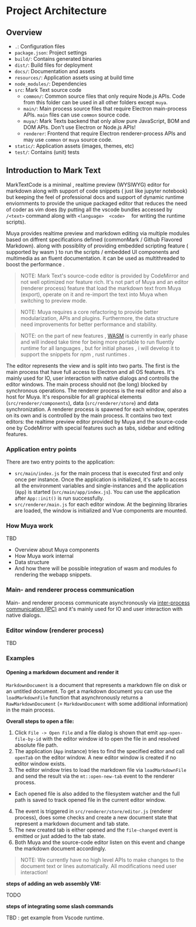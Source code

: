 # Project Architecture

## Overview

- `.`: Configuration files
- `package.json`: Project settings
- `build/`: Contains generated binaries
- `dist/`: Build files for deployment
- `docs/`: Documentation and assets
- `resources/`: Application assets using at build time
- `node_modules/`: Dependencies
- `src`: Mark Text source code
  - `common/`: Common source files that only require Node.js APIs. Code from this folder can be used in all other folders except `muya`.
  - `main/`: Main process source files that require Electron main-process APIs. `main` files can use `common` source code.
  - `muya/`: Mark Texts backend that only allow pure JavaScript, BOM and DOM APIs. Don't use Electron or Node.js APIs!
  - `renderer`: Frontend that require Electron renderer-process APIs and may use `common` or `muya` source code.
- `static/`: Application assets (images, themes, etc)
- `test/`: Contains (unit) tests

## Introduction to Mark Text

MarkTextCode is a minimal ,  realtime preview (WYSIWYG) editor for markdown along with support of code snippets ( just like jupyter notebook) but keeping the feel of professional docs and support of dynamic runtime enviornments to provide the unique  packaged editor that reduces the need of coder as vim does (by putting all the  vscode bundles accessed by `/<text>` command  along with ```<language>  <code>  ``` for writing  the  runtime scripts). 

Muya provides realtime preview and markdown editing via multiple modules based on diffrent specifications defined (commonMark / Github Flavored Markdown). along with possiblity of providing embedded scripting feature ( supported by wasm ) to run the scripts / embedded  UI components and multimedia as an fluent documentation.  it can be used as multithreaded to boost the performance .

> NOTE: Mark Text's source-code editor is provided by CodeMirror and not well optimized nor feature rich. It's not part of Muya and an editor (renderer process) feature that load the markdown text from Muya (export), operate on it and re-import the text into Muya when switching to preview mode.

> NOTE: Muya requires a core refactoring to provide better modularization, APIs and plugins. Furthermore, the data structure need improvements for better performance and stability.

> NOTE: on the part of new features , [WASM](https://developer.mozilla.org/en-US/docs/WebAssembly/Concepts) is currently in early phase and will  indeed take time for being more portable to run fluently runtime for all languages , but for initial phases , i will develop it to support the snippets for npm , rust runtimes . 


The editor represents the view and is split into two parts. The first is the main process that have full access to Electron and all OS features. It's mainly used for IO, user interaction with native dialogs and controlls the editor windows. The main process should not (be long) blocked by synchronous operations. The renderer process is the real editor and also a host for Muya. It's responsible for all graphical elements (`src/renderer/components`), data (`src/renderer/store`) and data synchronization. A renderer process is spawned for each window, operates on its own and is controlled by the main process. It contains two text editors: the realtime preview editor provided by Muya and the source-code one by CodeMirror with special features such as tabs, sidebar and editing features.

### Application entry points

There are two entry points to the application:

- `src/main/index.js` for the main process that is executed first and only once per instance. Once the application is initialized, it's safe to access all the environment variables and single-instances and the application (`App`) is started (`src/main/app/index.js`). You can use the application after `App::init()` is run successfully.
- `src/renderer/main.js` for each editor window. At the beginning libraries are loaded, the window is initialized and Vue components are mounted.

### How Muya work

TBD

- Overview about Muya components
- How Muya work internal
- Data structure
- And how there will be possible integration of wasm and modules fo rendering the webapp snippets. 

### Main- and renderer process communication

Main- and renderer process communicate asynchronously via [inter-process communication (IPC)](code/IPC.md) and it's mainly used for IO and user interaction with native dialogs.

### Editor window (renderer process)

TBD

### Examples

#### Opening a markdown document and render it

`MarkdownDocument` is a document that represents a markdown file on disk or an untitled document. To get a markdown document you can use the `loadMarkdownFile` function that asynchronously returns a `RawMarkdownDocument` (= `MarkdownDocument` with some additional information) in the main process.

**Overall steps to open a file:**

1. Click `File -> Open File` and a file dialog is shown that emit `app-open-file-by-id` with the editor window id to open the file in and resolved absolute file path.
2. The application (`App` instance) tries to find the specified editor and call `openTab` on the editor window. A new editor window is created if no editor window exists.
3. The editor window tries to load the markdown file via `loadMarkdownFile` and send the result via the `mt::open-new-tab` event to the renderer process.
  - Each opened file is also added to the filesystem watcher and the full path is saved to track opened file in the current editor window.
4. The event is triggered in `src/renderer/store/editor.js` (renderer process), does some checks and create a new document state that represent a markdown document and tab state.
5. The new created tab is either opened and the `file-changed` event is emitted or just added to the tab state.
6. Both Muya and the source-code editor listen on this event and change the markdown document accordingly.

> NOTE: We currently have no high level APIs to make changes to the document text or lines automatically. All modifications need user interaction!


**steps of adding an web assembly VM:**

TODO


**steps of integrating some slash commands**

TBD : get example from Vscode runtime.
